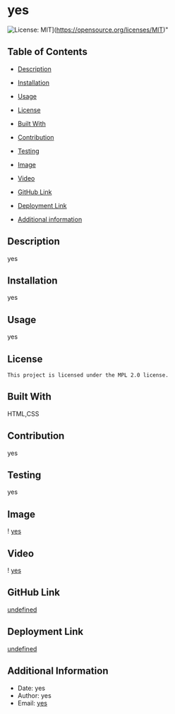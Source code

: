# yes
  ![License: MIT](https://img.shields.io/badge/License-MIT-blue.svg)](https://opensource.org/licenses/MIT)"

  
## Table of Contents

* [Description](#description)

* [Installation](#installation)

* [Usage](#usage)
* [License](#license)

* [Built With](#coding)

* [Contribution](#contribution)

* [Testing](#test)

* [Image](#image)

* [Video](#video)

* [GitHub Link](#github)

* [Deployment Link](#deployment)

* [Additional information](#date,#author,#email)

## Description
yes

## Installation
yes

## Usage
yes

## License
    
    This project is licensed under the MPL 2.0 license.

## Built With
HTML,CSS

## Contribution
yes

## Testing
yes

## Image
! [yes](https://github.com/yes)

## Video
! [yes](https://github.com/yes)

## GitHub Link
[undefined](https://github.com/undefined)

## Deployment Link
[undefined](https://snugglesmcgee.github.io/undefined)

## Additional Information
* Date: yes
* Author: yes
* Email: [yes](mailto:user@example.com) 